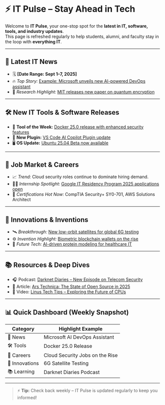 # ⚡ IT Pulse – Stay Ahead in Tech

Welcome to **IT Pulse**, your one-stop spot for the **latest in IT, software, tools, and industry updates**.  
This page is refreshed regularly to help students, alumni, and faculty stay in the loop with **everything IT**.  

---

## 📰 Latest IT News
- 🗓️ **[Date Range: Sept 1–7, 2025]**
- 🔥 *Top Story:* [Example: Microsoft unveils new AI-powered DevOps assistant](#)
- 🧠 *Research Highlight:* [MIT releases new paper on quantum encryption](#)

---

## 🛠️ New IT Tools & Software Releases
- 🚀 **Tool of the Week:** [Docker 25.0 release with enhanced security features](#)
- 🧩 **New Plugin:** [VS Code AI Copilot Plugin update](#)
- 🖥️ **OS Update:** [Ubuntu 25.04 Beta now available](#)

---

## 💼 Job Market & Careers
- 📈 *Trend:* Cloud security roles continue to dominate hiring demand.  
- 🧑‍🎓 *Internship Spotlight:* [Google IT Residency Program 2025 applications open](#)  
- 📝 *Certifications Hot Now:* CompTIA Security+ SY0-701, AWS Solutions Architect  

---

## 🚀 Innovations & Inventions
- 🛰️ *Breakthrough:* [New low-orbit satellites for global 6G testing](#)  
- ⚙️ *Invention Highlight:* [Biometric blockchain wallets on the rise](#)  
- 🧬 *Future Tech:* [AI-driven protein modeling for healthcare IT](#)  

---

## 📚 Resources & Deep Dives
- 🎧 Podcast: [Darknet Diaries – New Episode on Telecom Security](#)  
- 📖 Article: [Ars Technica: The State of Open Source in 2025](#)  
- 🎥 Video: [Linus Tech Tips – Exploring the Future of CPUs](#)  

---

## 📊 Quick Dashboard (Weekly Snapshot)

| Category       | Highlight Example                                |
|----------------|--------------------------------------------------|
| 📰 News        | Microsoft AI DevOps Assistant                     |
| 🛠️ Tools       | Docker 25.0 Release                               |
| 💼 Careers     | Cloud Security Jobs on the Rise                   |
| 🚀 Innovations | 6G Satellite Testing                              |
| 📚 Learning    | Darknet Diaries Podcast                           |

---

> ⚡ **Tip:** Check back weekly – IT Pulse is updated regularly to keep you informed!
